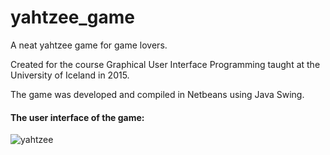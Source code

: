 # yahtzee_game
A neat yahtzee game for game lovers.

Created for the course Graphical User Interface Programming taught at the University of Iceland in 2015. 

The game was developed and compiled in Netbeans using Java Swing. 

#### The user interface of the game:
![yahtzee](https://cloud.githubusercontent.com/assets/11439918/12854409/88b0a4c4-cc31-11e5-8e00-2777b6da74ba.jpg)



